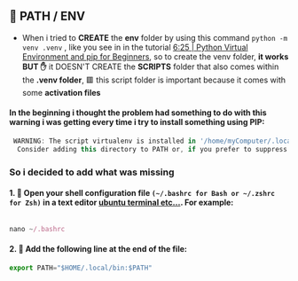 ## 🔴 PATH / ENV

- When i tried to **CREATE** the **env** folder by using this command `python -m venv .venv` , like you see in in the tutorial [6:25 | Python Virtual Environment and pip for Beginners](https://youtu.be/eDe-z2Qy9x4?si=lsQnQ4eoy07Caa1v&t=385), so to create the venv folder, **it works BUT ✋** it DOESN'T CREATE the **SCRIPTS** folder that also comes within the **.venv folder**, 🟥 this script folder is important because it comes with some **activation files**

#### In the beginning i thought the problem had something to do with this warning i was getting every time i try to install something using PIP:

```javascript
 WARNING: The script virtualenv is installed in '/home/myComputer/.local/bin' which is not on PATH.
  Consider adding this directory to PATH or, if you prefer to suppress this warning, use --no-warn-script-location.

```

### So i decided to add what was missing

#### 1. 🔶 Open your shell configuration file `(~/.bashrc for Bash or ~/.zshrc for Zsh)` in a text editor <u>ubuntu terminal etc...</u>. For example:

```javascript

nano ~/.bashrc

```

#### 2. 🔶 Add the following line at the end of the file:

```javascript
export PATH="$HOME/.local/bin:$PATH"
```

